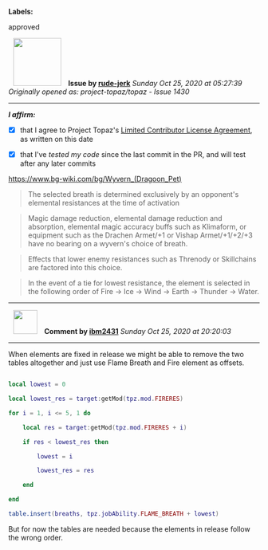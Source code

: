 **Labels:**

approved



<a href="https://github.com/rude-jerk"><img src="https://avatars0.githubusercontent.com/u/9592857?v=4" width="96" height="96" hspace="10"></img></a> **Issue by [rude-jerk](https://github.com/rude-jerk)**
_Sunday Oct 25, 2020 at 05:27:39_
_Originally opened as: project-topaz/topaz - Issue 1430_

----

<!-- place 'x' mark between square [] brackets to affirm: -->
**_I affirm:_**
- [x] that I agree to Project Topaz's [Limited Contributor License Agreement](http://project-topaz.com/blob/release/CONTRIBUTOR_AGREEMENT.md), as written on this date
- [x] that I've _tested my code_ since the last commit in the PR, and will test after any later commits

https://www.bg-wiki.com/bg/Wyvern_(Dragoon_Pet)

> 
> The selected breath is determined exclusively by an opponent's elemental resistances at the time of activation
> 
> Magic damage reduction, elemental damage reduction and absorption, elemental magic accuracy buffs such as Klimaform, or equipment such as the Drachen Armet/+1 or Vishap Armet/+1/+2/+3 have no bearing on a wyvern's choice of breath.
> 
> Effects that lower enemy resistances such as Threnody or Skillchains are factored into this choice.
> 
> In the event of a tie for lowest resistance, the element is selected in the following order of Fire → Ice → Wind → Earth → Thunder → Water.


----
<a href="https://github.com/ibm2431"><img src="https://avatars3.githubusercontent.com/u/13112942?v=4" width="48" height="48" hspace="10"></img></a> **Comment by [ibm2431](https://github.com/ibm2431)**
_Sunday Oct 25, 2020 at 20:20:03_

----

When elements are fixed in release we might be able to remove the two tables altogether and just use Flame Breath and Fire element as offsets.
```lua
local lowest = 0
local lowest_res = target:getMod(tpz.mod.FIRERES)
for i = 1, i <= 5, 1 do
    local res = target:getMod(tpz.mod.FIRERES + i)
    if res < lowest_res then
        lowest = i
        lowest_res = res
    end
end
table.insert(breaths, tpz.jobAbility.FLAME_BREATH + lowest)
```

But for now the tables are needed because the elements in release follow the wrong order.
